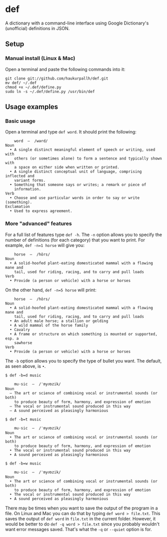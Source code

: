 def
===
A dictionary with a command-line interface using Google Dictionary's
(unofficial) definitions in JSON.

Setup
-----
### Manual install (Linux & Mac)
Open a terminal and paste the following commands into it:

    git clone git://github.com/haukurpallh/def.git
    mv def/ ~/.def
    chmod +x ~/.def/define.py
    sudo ln -s ~/.def/define.py /usr/bin/def

Usage examples
--------------
### Basic usage
Open a terminal and type `def word`. It should print the following:

        word  ―  /wərd/
    Noun
      • A single distinct meaningful element of speech or writing, used with
        others (or sometimes alone) to form a sentence and typically shown with
        a space on either side when written or printed.
      • A single distinct conceptual unit of language, comprising inflected and
        variant forms.
      • Something that someone says or writes; a remark or piece of
        information.
    Verb
      • Choose and use particular words in order to say or write (something).
    Exclamation
      • Used to express agreement.

### More "advanced" features
For a full list of features type `def -h`. The `-n` option allows you to
specify the number of definitions (for each category) that you want to print.
For example, `def -n=1 horse` will give you:

        horse  ―  /hôrs/
    Noun
      • A solid-hoofed plant-eating domesticated mammal with a flowing mane and
        tail, used for riding, racing, and to carry and pull loads
    Verb
      • Provide (a person or vehicle) with a horse or horses

On the other hand, `def -n=5 horse` will print:

        horse  ―  /hôrs/
    Noun
      • A solid-hoofed plant-eating domesticated mammal with a flowing mane and
        tail, used for riding, racing, and to carry and pull loads
      • An adult male horse; a stallion or gelding
      • A wild mammal of the horse family
      • Cavalry
      • A frame or structure on which something is mounted or supported, esp. a
        sawhorse
    Verb
      • Provide (a person or vehicle) with a horse or horses

The `-b` option allows you to specify the type of bullet you want. The default,
as seen above, is `•`.

    $ def -b=d music

        mu·sic  ―  /ˈmyo͞ozik/
    Noun
      ― The art or science of combining vocal or instrumental sounds (or both)
        to produce beauty of form, harmony, and expression of emotion
      ― The vocal or instrumental sound produced in this way
      ― A sound perceived as pleasingly harmonious

    $ def -b=t music

        mu·sic  ―  /ˈmyo͞ozik/
    Noun
      ‣ The art or science of combining vocal or instrumental sounds (or both)
        to produce beauty of form, harmony, and expression of emotion
      ‣ The vocal or instrumental sound produced in this way
      ‣ A sound perceived as pleasingly harmonious

    $ def -b=w music

        mu·sic  ―  /ˈmyo͞ozik/
    Noun
      ‣ The art or science of combining vocal or instrumental sounds (or both)
        to produce beauty of form, harmony, and expression of emotion
      ‣ The vocal or instrumental sound produced in this way
      ‣ A sound perceived as pleasingly harmonious

There may be times when you want to save the output of the program in a file.
On Linux and Mac you can do that by typing `def word > file.txt`. This saves
the output of `def word` in `file.txt` in the current folder. However, it would
be better to do `def -q word > file.txt` since you probably wouldn't want error
messages saved. That's what the `-q` or `--quiet` option is for.

